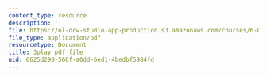 ```yaml
---
content_type: resource
description: ''
file: https://ol-ocw-studio-app-production.s3.amazonaws.com/courses/6-004-computation-structures-spring-2017/6625d290566fa0dd6ed14bedbf5984fd_3HIV4MnLGCw.pdf
file_type: application/pdf
resourcetype: Document
title: 3play pdf file
uid: 6625d290-566f-a0dd-6ed1-4bedbf5984fd
---
```

